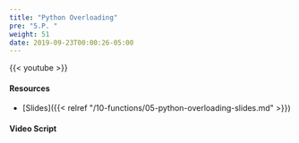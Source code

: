 ```yaml
---
title: "Python Overloading"
pre: "5.P. "
weight: 51
date: 2019-09-23T00:00:26-05:00
---
```


{{< youtube  >}}

#### Resources

* [Slides]({{< relref "/10-functions/05-python-overloading-slides.md" >}})

#### Video Script
